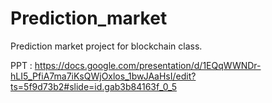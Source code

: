 # Prediction_market
Prediction market project for blockchain class.

PPT : https://docs.google.com/presentation/d/1EQqWWNDr-hLI5_PfiA7ma7iKsQWjOxlos_1bwJAaHsI/edit?ts=5f9d73b2#slide=id.gab3b84163f_0_5
